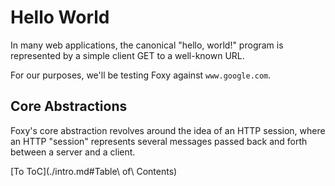 # Hello World

In many web applications, the canonical "hello, world!" program is represented
by a simple client GET to a well-known URL.

For our purposes, we'll be testing Foxy against `www.google.com`.

## Core Abstractions

Foxy's core abstraction revolves around the idea of an HTTP session, where an
HTTP "session" represents several messages passed back and forth between a
server and a client.

[To ToC](./intro.md#Table\ of\ Contents)
